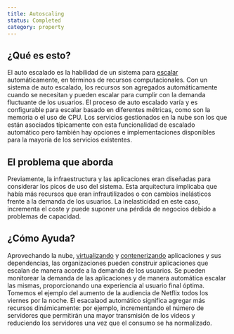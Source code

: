 ```yaml
---
title: Autoscaling
status: Completed
category: property
---
```


## ¿Qué es esto?
El auto escalado es la habilidad de un sistema para [escalar](/scalability) automáticamente, en términos de recursos computacionales. Con un sistema de auto escalado, los recursos son agregados automáticamente cuando se necesitan y pueden escalar para cumplir con la demanda fluctuante de los usuarios. El proceso de auto escalado varía y es configurable para escalar basado en diferentes métricas, como son la memoria o el uso de CPU. Los servicios gestionados en la nube son los que están asociados típicamente con esta funcionalidad de escalado automático pero también hay opciones e implementaciones disponibles para la mayoría de los servicios existentes.

## El problema que aborda
Previamente, la infraestructura y las aplicaciones eran diseñadas para considerar los picos de uso del sistema. Esta arquitectura implicaba que había más recursos que eran infrautilizados o con cambios inelásticos frente a la demanda de los usuarios. La inelasticidad en este caso, incrementa el coste y puede suponer una pérdida de negocios debido a problemas de capacidad.

## ¿Cómo Ayuda?
Aprovechando la nube, [virtualizando](/virtualization) y [contenerizando](/containerization/) aplicaciones y sus dependencias, las organizaciones pueden construir aplicaciones que escalan de manera acorde a la demanda de los usuarios. Se pueden monitorear la demanda de las aplicaciones y de manera automática escalar las mismas, proporcionando una experiencia al usuario final óptima. Tomemos el ejemplo del aumento de la audiencia de Netflix todos los viernes por la noche. El esacalaod automático significa agregar más recursos dinámicamente: por ejemplo, incrementando el número de servidores que permitirán una mayor transmisión de los videos y reduciendo los servidores una vez que el consumo se ha normalizado.
